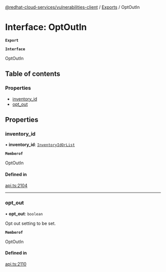 [@redhat-cloud-services/vulnerabilities-client](../README.md) / [Exports](../modules.md) / OptOutIn

# Interface: OptOutIn

**`Export`**

**`Interface`**

OptOutIn

## Table of contents

### Properties

- [inventory\_id](OptOutIn.md#inventory_id)
- [opt\_out](OptOutIn.md#opt_out)

## Properties

### inventory\_id

• **inventory\_id**: [`InventoryIdOrList`](../modules.md#inventoryidorlist)

**`Memberof`**

OptOutIn

#### Defined in

[api.ts:2104](https://github.com/RedHatInsights/javascript-clients/blob/master/packages/vulnerabilities/git-api/api.ts#L2104)

___

### opt\_out

• **opt\_out**: `boolean`

Opt out setting to be set.

**`Memberof`**

OptOutIn

#### Defined in

[api.ts:2110](https://github.com/RedHatInsights/javascript-clients/blob/master/packages/vulnerabilities/git-api/api.ts#L2110)
